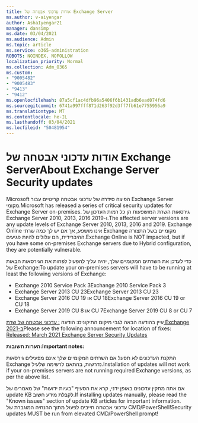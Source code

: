 ```yaml
---
title: אודות עדכוני אבטחה של Exchange Server
ms.author: v-aiyengar
author: AshaIyengar21
manager: dansimp
ms.date: 03/04/2021
ms.audience: Admin
ms.topic: article
ms.service: o365-administration
ROBOTS: NOINDEX, NOFOLLOW
localization_priority: Normal
ms.collection: Adm_O365
ms.custom:
- "9005482"
- "9005483"
- "9413"
- "9412"
ms.openlocfilehash: 87a5cf1ac4dfb96a5406f6b1431adb6ead074fd6
ms.sourcegitcommit: 6741a997fff871d263f92d3ff7fb61e7755956a9
ms.translationtype: MT
ms.contentlocale: he-IL
ms.lasthandoff: 03/04/2021
ms.locfileid: "50481954"
---
```

# <a name="about-exchange-server-security-updates"></a><span data-ttu-id="39eee-102">אודות עדכוני אבטחה של Exchange Server</span><span class="sxs-lookup"><span data-stu-id="39eee-102">About Exchange Server Security updates</span></span>

<span data-ttu-id="39eee-103">Microsoft הפיצה סידרה של עדכוני אבטחה קריטיים עבור Exchange Server מקומי.</span><span class="sxs-lookup"><span data-stu-id="39eee-103">Microsoft has released a series of critical security updates for Exchange Server on-premises.</span></span> <span data-ttu-id="39eee-104">גירסאות השרת המושפעות הן כל רמות העדכון של Exchange Server 2010, 2013, 2016 ו-2019.</span><span class="sxs-lookup"><span data-stu-id="39eee-104">The affected server versions are any update levels of Exchange Server 2010, 2013, 2016 and 2019.</span></span> <span data-ttu-id="39eee-105">Exchange Online אינו מושפע, אך אם יש לך כמה שרתי Exchange מקומיים בשל התצורה ההיברידית, הם עלולים להיות פגיעים.</span><span class="sxs-lookup"><span data-stu-id="39eee-105">Exchange Online is NOT impacted, but if you have some on-premises Exchange servers due to Hybrid configuration, they are potentially vulnerable.</span></span>

<span data-ttu-id="39eee-106">כדי לעדכן את השרתים המקומיים שלך, יהיה עליך להפעיל לפחות את הגירסאות הבאות של Exchange:</span><span class="sxs-lookup"><span data-stu-id="39eee-106">To update your on-premises servers will have to be running at least the following versions of Exchange:</span></span>

- <span data-ttu-id="39eee-107">Exchange 2010 Service Pack 3</span><span class="sxs-lookup"><span data-stu-id="39eee-107">Exchange 2010 Service Pack 3</span></span>
- <span data-ttu-id="39eee-108">Exchange Server 2013 CU 23</span><span class="sxs-lookup"><span data-stu-id="39eee-108">Exchange Server 2013 CU 23</span></span>
- <span data-ttu-id="39eee-109">Exchange Server 2016 CU 19 או CU 18</span><span class="sxs-lookup"><span data-stu-id="39eee-109">Exchange Server 2016 CU 19 or CU 18</span></span>
- <span data-ttu-id="39eee-110">Exchange Server 2019 CU 8 או CU 7</span><span class="sxs-lookup"><span data-stu-id="39eee-110">Exchange Server 2019 CU 8 or CU 7</span></span>

<span data-ttu-id="39eee-111">עיין בהודעה הבאה לגבי מיקום התיקונים: הודעה [: עדכוני אבטחה של שרת Exchange ב-2021](https://techcommunity.microsoft.com/t5/exchange-team-blog/released-march-2021-exchange-server-security-updates/ba-p/2175901)</span><span class="sxs-lookup"><span data-stu-id="39eee-111">Please see the following announcement for location of fixes: [Released: March 2021 Exchange Server Security Updates](https://techcommunity.microsoft.com/t5/exchange-team-blog/released-march-2021-exchange-server-security-updates/ba-p/2175901)</span></span>

<span data-ttu-id="39eee-112">**הערות חשובות:**</span><span class="sxs-lookup"><span data-stu-id="39eee-112">**Important notes:**</span></span>

<span data-ttu-id="39eee-113">התקנת העדכונים לא תפעל אם השרתים המקומיים שלך אינם מפעילים גירסאות Exchange נדרשות, בהתאם לרשימה שלעיל.</span><span class="sxs-lookup"><span data-stu-id="39eee-113">Installation of updates will not work if your on-premises servers are not running required Exchange versions, as per the above list.</span></span>

<span data-ttu-id="39eee-114">אם אתה מתקין עדכונים באופן ידני, קרא את הסעיף "בעיות ידועות" של מאמרים של update KB לקבלת מידע חשוב.</span><span class="sxs-lookup"><span data-stu-id="39eee-114">If installing updates manually, please read the "Known issues" section of update KB articles for important information.</span></span> <span data-ttu-id="39eee-115">עדכוני אבטחה חייבים לפעול מתוך ההנחיה המוגברת של CMD/PowerShell!</span><span class="sxs-lookup"><span data-stu-id="39eee-115">Security updates MUST be run from elevated CMD/PowerShell prompt!</span></span>
